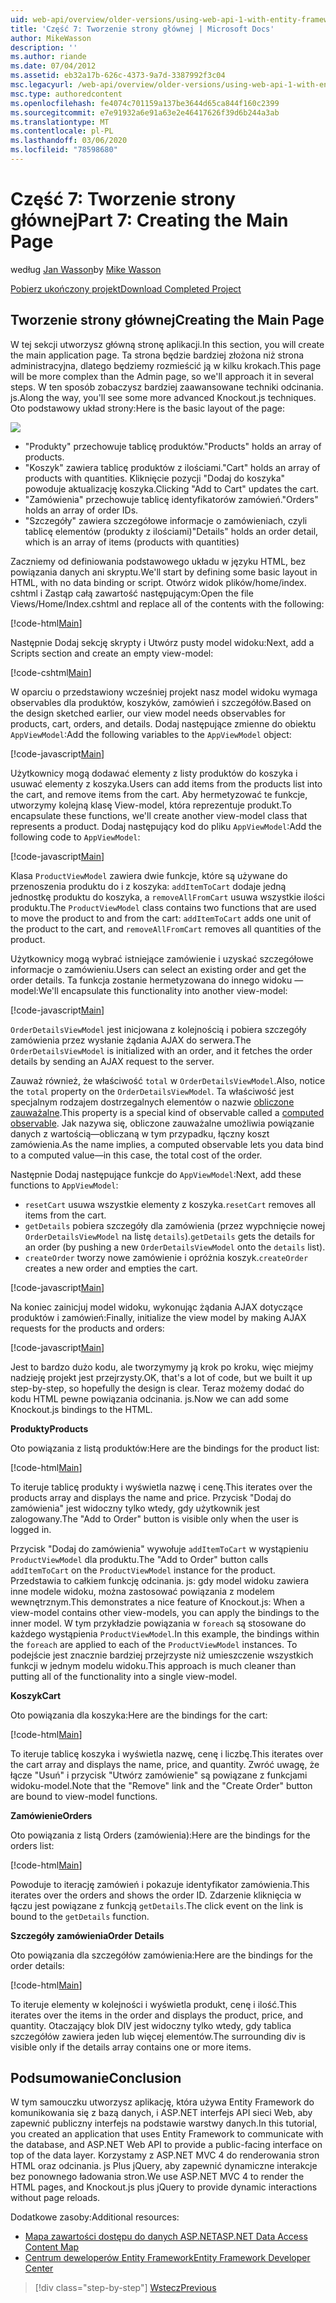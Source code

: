 ```yaml
---
uid: web-api/overview/older-versions/using-web-api-1-with-entity-framework-5/using-web-api-with-entity-framework-part-7
title: 'Część 7: Tworzenie strony głównej | Microsoft Docs'
author: MikeWasson
description: ''
ms.author: riande
ms.date: 07/04/2012
ms.assetid: eb32a17b-626c-4373-9a7d-3387992f3c04
msc.legacyurl: /web-api/overview/older-versions/using-web-api-1-with-entity-framework-5/using-web-api-with-entity-framework-part-7
msc.type: authoredcontent
ms.openlocfilehash: fe4074c701159a137be3644d65ca844f160c2399
ms.sourcegitcommit: e7e91932a6e91a63e2e46417626f39d6b244a3ab
ms.translationtype: MT
ms.contentlocale: pl-PL
ms.lasthandoff: 03/06/2020
ms.locfileid: "78598680"
---
```

# <a name="part-7-creating-the-main-page"></a><span data-ttu-id="a20f4-102">Część 7: Tworzenie strony głównej</span><span class="sxs-lookup"><span data-stu-id="a20f4-102">Part 7: Creating the Main Page</span></span>

<span data-ttu-id="a20f4-103">według [Jan Wasson](https://github.com/MikeWasson)</span><span class="sxs-lookup"><span data-stu-id="a20f4-103">by [Mike Wasson](https://github.com/MikeWasson)</span></span>

[<span data-ttu-id="a20f4-104">Pobierz ukończony projekt</span><span class="sxs-lookup"><span data-stu-id="a20f4-104">Download Completed Project</span></span>](https://code.msdn.microsoft.com/ASP-NET-Web-API-with-afa30545)

## <a name="creating-the-main-page"></a><span data-ttu-id="a20f4-105">Tworzenie strony głównej</span><span class="sxs-lookup"><span data-stu-id="a20f4-105">Creating the Main Page</span></span>

<span data-ttu-id="a20f4-106">W tej sekcji utworzysz główną stronę aplikacji.</span><span class="sxs-lookup"><span data-stu-id="a20f4-106">In this section, you will create the main application page.</span></span> <span data-ttu-id="a20f4-107">Ta strona będzie bardziej złożona niż strona administracyjna, dlatego będziemy rozmieścić ją w kilku krokach.</span><span class="sxs-lookup"><span data-stu-id="a20f4-107">This page will be more complex than the Admin page, so we'll approach it in several steps.</span></span> <span data-ttu-id="a20f4-108">W ten sposób zobaczysz bardziej zaawansowane techniki odcinania. js.</span><span class="sxs-lookup"><span data-stu-id="a20f4-108">Along the way, you'll see some more advanced Knockout.js techniques.</span></span> <span data-ttu-id="a20f4-109">Oto podstawowy układ strony:</span><span class="sxs-lookup"><span data-stu-id="a20f4-109">Here is the basic layout of the page:</span></span>

![](using-web-api-with-entity-framework-part-7/_static/image1.png)

- <span data-ttu-id="a20f4-110">"Produkty" przechowuje tablicę produktów.</span><span class="sxs-lookup"><span data-stu-id="a20f4-110">"Products" holds an array of products.</span></span>
- <span data-ttu-id="a20f4-111">"Koszyk" zawiera tablicę produktów z ilościami.</span><span class="sxs-lookup"><span data-stu-id="a20f4-111">"Cart" holds an array of products with quantities.</span></span> <span data-ttu-id="a20f4-112">Kliknięcie pozycji "Dodaj do koszyka" powoduje aktualizację koszyka.</span><span class="sxs-lookup"><span data-stu-id="a20f4-112">Clicking "Add to Cart" updates the cart.</span></span>
- <span data-ttu-id="a20f4-113">"Zamówienia" przechowuje tablicę identyfikatorów zamówień.</span><span class="sxs-lookup"><span data-stu-id="a20f4-113">"Orders" holds an array of order IDs.</span></span>
- <span data-ttu-id="a20f4-114">"Szczegóły" zawiera szczegółowe informacje o zamówieniach, czyli tablicę elementów (produkty z ilościami)</span><span class="sxs-lookup"><span data-stu-id="a20f4-114">"Details" holds an order detail, which is an array of items (products with quantities)</span></span>

<span data-ttu-id="a20f4-115">Zaczniemy od definiowania podstawowego układu w języku HTML, bez powiązania danych ani skryptu.</span><span class="sxs-lookup"><span data-stu-id="a20f4-115">We'll start by defining some basic layout in HTML, with no data binding or script.</span></span> <span data-ttu-id="a20f4-116">Otwórz widok plików/home/index. cshtml i Zastąp całą zawartość następującym:</span><span class="sxs-lookup"><span data-stu-id="a20f4-116">Open the file Views/Home/Index.cshtml and replace all of the contents with the following:</span></span>

[!code-html[Main](using-web-api-with-entity-framework-part-7/samples/sample1.html)]

<span data-ttu-id="a20f4-117">Następnie Dodaj sekcję skrypty i Utwórz pusty model widoku:</span><span class="sxs-lookup"><span data-stu-id="a20f4-117">Next, add a Scripts section and create an empty view-model:</span></span>

[!code-cshtml[Main](using-web-api-with-entity-framework-part-7/samples/sample2.cshtml)]

<span data-ttu-id="a20f4-118">W oparciu o przedstawiony wcześniej projekt nasz model widoku wymaga observables dla produktów, koszyków, zamówień i szczegółów.</span><span class="sxs-lookup"><span data-stu-id="a20f4-118">Based on the design sketched earlier, our view model needs observables for products, cart, orders, and details.</span></span> <span data-ttu-id="a20f4-119">Dodaj następujące zmienne do obiektu `AppViewModel`:</span><span class="sxs-lookup"><span data-stu-id="a20f4-119">Add the following variables to the `AppViewModel` object:</span></span>

[!code-javascript[Main](using-web-api-with-entity-framework-part-7/samples/sample3.js)]

<span data-ttu-id="a20f4-120">Użytkownicy mogą dodawać elementy z listy produktów do koszyka i usuwać elementy z koszyka.</span><span class="sxs-lookup"><span data-stu-id="a20f4-120">Users can add items from the products list into the cart, and remove items from the cart.</span></span> <span data-ttu-id="a20f4-121">Aby hermetyzować te funkcje, utworzymy kolejną klasę View-model, która reprezentuje produkt.</span><span class="sxs-lookup"><span data-stu-id="a20f4-121">To encapsulate these functions, we'll create another view-model class that represents a product.</span></span> <span data-ttu-id="a20f4-122">Dodaj następujący kod do pliku `AppViewModel`:</span><span class="sxs-lookup"><span data-stu-id="a20f4-122">Add the following code to `AppViewModel`:</span></span>

[!code-javascript[Main](using-web-api-with-entity-framework-part-7/samples/sample4.js?highlight=4)]

<span data-ttu-id="a20f4-123">Klasa `ProductViewModel` zawiera dwie funkcje, które są używane do przenoszenia produktu do i z koszyka: `addItemToCart` dodaje jedną jednostkę produktu do koszyka, a `removeAllFromCart` usuwa wszystkie ilości produktu.</span><span class="sxs-lookup"><span data-stu-id="a20f4-123">The `ProductViewModel` class contains two functions that are used to move the product to and from the cart: `addItemToCart` adds one unit of the product to the cart, and `removeAllFromCart` removes all quantities of the product.</span></span>

<span data-ttu-id="a20f4-124">Użytkownicy mogą wybrać istniejące zamówienie i uzyskać szczegółowe informacje o zamówieniu.</span><span class="sxs-lookup"><span data-stu-id="a20f4-124">Users can select an existing order and get the order details.</span></span> <span data-ttu-id="a20f4-125">Ta funkcja zostanie hermetyzowana do innego widoku — model:</span><span class="sxs-lookup"><span data-stu-id="a20f4-125">We'll encapsulate this functionality into another view-model:</span></span>

[!code-javascript[Main](using-web-api-with-entity-framework-part-7/samples/sample5.js?highlight=4)]

<span data-ttu-id="a20f4-126">`OrderDetailsViewModel` jest inicjowana z kolejnością i pobiera szczegóły zamówienia przez wysłanie żądania AJAX do serwera.</span><span class="sxs-lookup"><span data-stu-id="a20f4-126">The `OrderDetailsViewModel` is initialized with an order, and it fetches the order details by sending an AJAX request to the server.</span></span>

<span data-ttu-id="a20f4-127">Zauważ również, że właściwość `total` w `OrderDetailsViewModel`.</span><span class="sxs-lookup"><span data-stu-id="a20f4-127">Also, notice the `total` property on the `OrderDetailsViewModel`.</span></span> <span data-ttu-id="a20f4-128">Ta właściwość jest specjalnym rodzajem dostrzegalnych elementów o nazwie [obliczone zauważalne](http://knockoutjs.com/documentation/computedObservables.html).</span><span class="sxs-lookup"><span data-stu-id="a20f4-128">This property is a special kind of observable called a [computed observable](http://knockoutjs.com/documentation/computedObservables.html).</span></span> <span data-ttu-id="a20f4-129">Jak nazywa się, obliczone zauważalne umożliwia powiązanie danych z wartością&#8212;obliczaną w tym przypadku, łączny koszt zamówienia.</span><span class="sxs-lookup"><span data-stu-id="a20f4-129">As the name implies, a computed observable lets you data bind to a computed value&#8212;in this case, the total cost of the order.</span></span>

<span data-ttu-id="a20f4-130">Następnie Dodaj następujące funkcje do `AppViewModel`:</span><span class="sxs-lookup"><span data-stu-id="a20f4-130">Next, add these functions to `AppViewModel`:</span></span>

- <span data-ttu-id="a20f4-131">`resetCart` usuwa wszystkie elementy z koszyka.</span><span class="sxs-lookup"><span data-stu-id="a20f4-131">`resetCart` removes all items from the cart.</span></span>
- <span data-ttu-id="a20f4-132">`getDetails` pobiera szczegóły dla zamówienia (przez wypchnięcie nowej `OrderDetailsViewModel` na listę `details`).</span><span class="sxs-lookup"><span data-stu-id="a20f4-132">`getDetails` gets the details for an order (by pushing a new `OrderDetailsViewModel` onto the `details` list).</span></span>
- <span data-ttu-id="a20f4-133">`createOrder` tworzy nowe zamówienie i opróżnia koszyk.</span><span class="sxs-lookup"><span data-stu-id="a20f4-133">`createOrder` creates a new order and empties the cart.</span></span>

[!code-javascript[Main](using-web-api-with-entity-framework-part-7/samples/sample6.js?highlight=4)]

<span data-ttu-id="a20f4-134">Na koniec zainicjuj model widoku, wykonując żądania AJAX dotyczące produktów i zamówień:</span><span class="sxs-lookup"><span data-stu-id="a20f4-134">Finally, initialize the view model by making AJAX requests for the products and orders:</span></span>

[!code-javascript[Main](using-web-api-with-entity-framework-part-7/samples/sample7.js)]

<span data-ttu-id="a20f4-135">Jest to bardzo dużo kodu, ale tworzymymy ją krok po kroku, więc miejmy nadzieję projekt jest przejrzysty.</span><span class="sxs-lookup"><span data-stu-id="a20f4-135">OK, that's a lot of code, but we built it up step-by-step, so hopefully the design is clear.</span></span> <span data-ttu-id="a20f4-136">Teraz możemy dodać do kodu HTML pewne powiązania odcinania. js.</span><span class="sxs-lookup"><span data-stu-id="a20f4-136">Now we can add some Knockout.js bindings to the HTML.</span></span>

<span data-ttu-id="a20f4-137">**Produkty**</span><span class="sxs-lookup"><span data-stu-id="a20f4-137">**Products**</span></span>

<span data-ttu-id="a20f4-138">Oto powiązania z listą produktów:</span><span class="sxs-lookup"><span data-stu-id="a20f4-138">Here are the bindings for the product list:</span></span>

[!code-html[Main](using-web-api-with-entity-framework-part-7/samples/sample8.html)]

<span data-ttu-id="a20f4-139">To iteruje tablicę produkty i wyświetla nazwę i cenę.</span><span class="sxs-lookup"><span data-stu-id="a20f4-139">This iterates over the products array and displays the name and price.</span></span> <span data-ttu-id="a20f4-140">Przycisk "Dodaj do zamówienia" jest widoczny tylko wtedy, gdy użytkownik jest zalogowany.</span><span class="sxs-lookup"><span data-stu-id="a20f4-140">The "Add to Order" button is visible only when the user is logged in.</span></span>

<span data-ttu-id="a20f4-141">Przycisk "Dodaj do zamówienia" wywołuje `addItemToCart` w wystąpieniu `ProductViewModel` dla produktu.</span><span class="sxs-lookup"><span data-stu-id="a20f4-141">The "Add to Order" button calls `addItemToCart` on the `ProductViewModel` instance for the product.</span></span> <span data-ttu-id="a20f4-142">Przedstawia to całkiem funkcję odcinania. js: gdy model widoku zawiera inne modele widoku, można zastosować powiązania z modelem wewnętrznym.</span><span class="sxs-lookup"><span data-stu-id="a20f4-142">This demonstrates a nice feature of Knockout.js: When a view-model contains other view-models, you can apply the bindings to the inner model.</span></span> <span data-ttu-id="a20f4-143">W tym przykładzie powiązania w `foreach` są stosowane do każdego wystąpienia `ProductViewModel`.</span><span class="sxs-lookup"><span data-stu-id="a20f4-143">In this example, the bindings within the `foreach` are applied to each of the `ProductViewModel` instances.</span></span> <span data-ttu-id="a20f4-144">To podejście jest znacznie bardziej przejrzyste niż umieszczenie wszystkich funkcji w jednym modelu widoku.</span><span class="sxs-lookup"><span data-stu-id="a20f4-144">This approach is much cleaner than putting all of the functionality into a single view-model.</span></span>

<span data-ttu-id="a20f4-145">**Koszyk**</span><span class="sxs-lookup"><span data-stu-id="a20f4-145">**Cart**</span></span>

<span data-ttu-id="a20f4-146">Oto powiązania dla koszyka:</span><span class="sxs-lookup"><span data-stu-id="a20f4-146">Here are the bindings for the cart:</span></span>

[!code-html[Main](using-web-api-with-entity-framework-part-7/samples/sample9.html)]

<span data-ttu-id="a20f4-147">To iteruje tablicę koszyka i wyświetla nazwę, cenę i liczbę.</span><span class="sxs-lookup"><span data-stu-id="a20f4-147">This iterates over the cart array and displays the name, price, and quantity.</span></span> <span data-ttu-id="a20f4-148">Zwróć uwagę, że łącze "Usuń" i przycisk "Utwórz zamówienie" są powiązane z funkcjami widoku-model.</span><span class="sxs-lookup"><span data-stu-id="a20f4-148">Note that the "Remove" link and the "Create Order" button are bound to view-model functions.</span></span>

<span data-ttu-id="a20f4-149">**Zamówienie**</span><span class="sxs-lookup"><span data-stu-id="a20f4-149">**Orders**</span></span>

<span data-ttu-id="a20f4-150">Oto powiązania z listą Orders (zamówienia):</span><span class="sxs-lookup"><span data-stu-id="a20f4-150">Here are the bindings for the orders list:</span></span>

[!code-html[Main](using-web-api-with-entity-framework-part-7/samples/sample10.html)]

<span data-ttu-id="a20f4-151">Powoduje to iterację zamówień i pokazuje identyfikator zamówienia.</span><span class="sxs-lookup"><span data-stu-id="a20f4-151">This iterates over the orders and shows the order ID.</span></span> <span data-ttu-id="a20f4-152">Zdarzenie kliknięcia w łączu jest powiązane z funkcją `getDetails`.</span><span class="sxs-lookup"><span data-stu-id="a20f4-152">The click event on the link is bound to the `getDetails` function.</span></span>

<span data-ttu-id="a20f4-153">**Szczegóły zamówienia**</span><span class="sxs-lookup"><span data-stu-id="a20f4-153">**Order Details**</span></span>

<span data-ttu-id="a20f4-154">Oto powiązania dla szczegółów zamówienia:</span><span class="sxs-lookup"><span data-stu-id="a20f4-154">Here are the bindings for the order details:</span></span>

[!code-html[Main](using-web-api-with-entity-framework-part-7/samples/sample11.html)]

<span data-ttu-id="a20f4-155">To iteruje elementy w kolejności i wyświetla produkt, cenę i ilość.</span><span class="sxs-lookup"><span data-stu-id="a20f4-155">This iterates over the items in the order and displays the product, price, and quantity.</span></span> <span data-ttu-id="a20f4-156">Otaczający blok DIV jest widoczny tylko wtedy, gdy tablica szczegółów zawiera jeden lub więcej elementów.</span><span class="sxs-lookup"><span data-stu-id="a20f4-156">The surrounding div is visible only if the details array contains one or more items.</span></span>

## <a name="conclusion"></a><span data-ttu-id="a20f4-157">Podsumowanie</span><span class="sxs-lookup"><span data-stu-id="a20f4-157">Conclusion</span></span>

<span data-ttu-id="a20f4-158">W tym samouczku utworzysz aplikację, która używa Entity Framework do komunikowania się z bazą danych, i ASP.NET interfejs API sieci Web, aby zapewnić publiczny interfejs na podstawie warstwy danych.</span><span class="sxs-lookup"><span data-stu-id="a20f4-158">In this tutorial, you created an application that uses Entity Framework to communicate with the database, and ASP.NET Web API to provide a public-facing interface on top of the data layer.</span></span> <span data-ttu-id="a20f4-159">Korzystamy z ASP.NET MVC 4 do renderowania stron HTML oraz odcinania. js Plus jQuery, aby zapewnić dynamiczne interakcje bez ponownego ładowania stron.</span><span class="sxs-lookup"><span data-stu-id="a20f4-159">We use ASP.NET MVC 4 to render the HTML pages, and Knockout.js plus jQuery to provide dynamic interactions without page reloads.</span></span>

<span data-ttu-id="a20f4-160">Dodatkowe zasoby:</span><span class="sxs-lookup"><span data-stu-id="a20f4-160">Additional resources:</span></span>

- [<span data-ttu-id="a20f4-161">Mapa zawartości dostępu do danych ASP.NET</span><span class="sxs-lookup"><span data-stu-id="a20f4-161">ASP.NET Data Access Content Map</span></span>](https://msdn.microsoft.com/library/6759sth4.aspx)
- [<span data-ttu-id="a20f4-162">Centrum deweloperów Entity Framework</span><span class="sxs-lookup"><span data-stu-id="a20f4-162">Entity Framework Developer Center</span></span>](https://msdn.microsoft.com/data/ef)

> [!div class="step-by-step"]
> [<span data-ttu-id="a20f4-163">Wstecz</span><span class="sxs-lookup"><span data-stu-id="a20f4-163">Previous</span></span>](using-web-api-with-entity-framework-part-6.md)
